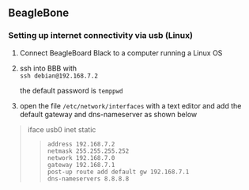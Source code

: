 ## BeagleBone


### Setting up internet connectivity via usb (Linux)

1) Connect BeagleBoard Black to a computer running a Linux OS

2) ssh into BBB with  
		`ssh debian@192.168.7.2`
  
   the default password is `temppwd` 
  
3) open the file `/etc/network/interfaces` with a text editor and add the default gateway and dns-nameserver as shown below  
> iface usb0 inet static  
>>     address 192.168.7.2  
>>     netmask 255.255.255.252  
>>     network 192.168.7.0  
>>     gateway 192.168.7.1  
>>     post-up route add default gw 192.168.7.1  
>>     dns-nameservers 8.8.8.8

